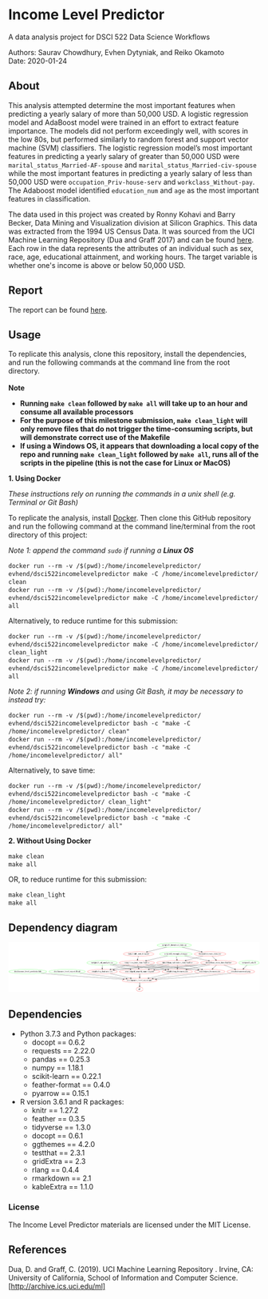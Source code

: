 # Income Level Predictor
A data analysis project for DSCI 522 Data Science Workflows

Authors: Saurav Chowdhury, Evhen Dytyniak, and Reiko Okamoto </br>
Date: 2020-01-24

## About

This analysis attempted determine the most important features when predicting a yearly salary of more than 50,000 USD. A logistic regression model and AdaBoost model were trained in an effort to extract feature importance. The models did not perform exceedingly well, with scores in the low 80s, but performed similarly to random forest and support vector machine (SVM) classifiers. The logistic regression model’s most important features in predicting a yearly salary of greater than 50,000 USD were `marital_status_Married-AF-spouse` and `marital_status_Married-civ-spouse` while the most important features in predicting a yearly salary of less than 50,000 USD were `occupation_Priv-house-serv` and `workclass_Without-pay`. The Adaboost model identified `education_num` and `age` as the most important features in classification.

The data used in this project was created by Ronny Kohavi and Barry Becker, Data Mining and Visualization division at Silicon Graphics. This data was extracted from the 1994 US Census Data. It was sourced from the UCI Machine Learning Repository (Dua and Graff 2017) and can be found [here](https://archive.ics.uci.edu/ml/datasets/adult). Each row in the data represents the attributes of an individual such as sex, race, age, educational attainment, and working hours. The target variable is whether one's income is above or below 50,000 USD.  
## Report
The report can be found [here](https://ubc-mds.github.io/DSCI_522_group-307/doc/income_level_report.html).

## Usage
To replicate this analysis, clone this repository, install the dependencies, and run the following commands at the command line from the root directory.  
</br>
__Note__  
- __Running `make clean` followed by `make all` will take up to an hour and consume all available processors__    
- __For the purpose of this milestone submission, `make clean_light` will only remove files that do not trigger the time-consuming scripts, but will demonstrate correct use of the Makefile__   
- __If using a Windows OS, it appears that downloading a local copy of the repo and running `make clean_light` followed by `make all`, runs all of the scripts in the pipeline (this is not the case for Linux or MacOS)__  

__1. Using Docker__ 

_These instructions rely on running the commands in a unix shell (e.g. Terminal or Git Bash)_ 

To replicate the analysis, install [Docker](https://www.docker.com/get-started). Then clone this GitHub repository and run the following command at the command line/terminal from the root directory of this project:

_Note 1: append the command `sudo` if running a **Linux OS**_ 

```
docker run --rm -v /$(pwd):/home/incomelevelpredictor/ evhend/dsci522incomelevelpredictor make -C /home/incomelevelpredictor/ clean
docker run --rm -v /$(pwd):/home/incomelevelpredictor/ evhend/dsci522incomelevelpredictor make -C /home/incomelevelpredictor/ all
```

Alternatively, to reduce runtime for this submission:
```
docker run --rm -v /$(pwd):/home/incomelevelpredictor/ evhend/dsci522incomelevelpredictor make -C /home/incomelevelpredictor/ clean_light
docker run --rm -v /$(pwd):/home/incomelevelpredictor/ evhend/dsci522incomelevelpredictor make -C /home/incomelevelpredictor/ all
```
_Note 2: if running **Windows** and using Git Bash, it may be necessary to instead try:_ 

```
docker run --rm -v /$(pwd):/home/incomelevelpredictor/ evhend/dsci522incomelevelpredictor bash -c "make -C /home/incomelevelpredictor/ clean"
docker run --rm -v /$(pwd):/home/incomelevelpredictor/ evhend/dsci522incomelevelpredictor bash -c "make -C /home/incomelevelpredictor/ all"
```
Alternatively, to save time:
```
docker run --rm -v /$(pwd):/home/incomelevelpredictor/ evhend/dsci522incomelevelpredictor bash -c "make -C /home/incomelevelpredictor/ clean_light"
docker run --rm -v /$(pwd):/home/incomelevelpredictor/ evhend/dsci522incomelevelpredictor bash -c "make -C /home/incomelevelpredictor/ all"
```

__2. Without Using Docker__ 

```
make clean
make all
```
OR, to reduce runtime for this submission:
```
make clean_light
make all
```

## Dependency diagram
![diagram](https://raw.githubusercontent.com/UBC-MDS/DSCI_522_group-307/master/dependency_diagram.png)

## Dependencies
- Python 3.7.3 and Python packages:
    - docopt == 0.6.2
    - requests == 2.22.0
    - pandas == 0.25.3
    - numpy ==  1.18.1
    - scikit-learn == 0.22.1
    - feather-format == 0.4.0
    - pyarrow == 0.15.1
- R version 3.6.1 and R packages:
    - knitr == 1.27.2
    - feather == 0.3.5
    - tidyverse == 1.3.0
    - docopt == 0.6.1
    - ggthemes == 4.2.0
    - testthat == 2.3.1
    - gridExtra == 2.3
    - rlang == 0.4.4
    - rmarkdown == 2.1
    - kableExtra == 1.1.0
    
### License

The Income Level Predictor materials are licensed under the MIT License.

## References

Dua, D. and Graff, C. (2019). UCI Machine Learning Repository . Irvine, CA: University of California, School of Information and Computer Science. [http://archive.ics.uci.edu/ml]
